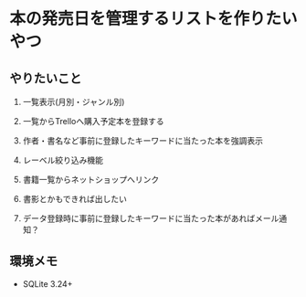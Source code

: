 # 本の発売日を管理するリストを作りたいやつ

## やりたいこと

1. 一覧表示(月別・ジャンル別)

1. 一覧からTrelloへ購入予定本を登録する

1. 作者・書名など事前に登録したキーワードに当たった本を強調表示

1. レーベル絞り込み機能

1. 書籍一覧からネットショップへリンク

1. 書影とかもできれば出したい

1. データ登録時に事前に登録したキーワードに当たった本があればメール通知？


## 環境メモ

* SQLite 3.24+

